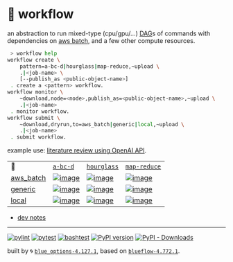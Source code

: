 # 📜 workflow

an abstraction to run mixed-type (cpu/gpu/...) [DAG](https://networkx.org/documentation/stable/reference/classes/digraph.html)s of commands with dependencies on [aws batch](https://aws.amazon.com/batch/), and a few other compute resources.

```bash
 > workflow help
workflow create \
	pattern=a-bc-d|hourglass|map-reduce,~upload \
	.|<job-name> \
	[--publish_as <public-object-name>]
 . create a <pattern> workflow.
workflow monitor \
	~download,node=<node>,publish_as=<public-object-name>,~upload \
	.|<job-name>
 . monitor workflow.
workflow submit \
	~download,dryrun,to=aws_batch|generic|local,~upload \
	.|<job-name>
 . submit workflow.
```

example use: [literature review using OpenAI API](https://github.com/kamangir/openai-commands/tree/main/openai_commands/literature_review).

|   |   |   |   |
| --- | --- | --- | --- |
| 📜 | [`a-bc-d`](./patterns/a-bc-d.dot) | [`hourglass`](./patterns/hourglass.dot) | [`map-reduce`](./patterns/map-reduce.dot) |
| [aws_batch](./runners/aws_batch.py) | [![image](https://kamangir-public.s3.ca-central-1.amazonaws.com/aws_batch-a-bc-d/workflow.gif?raw=true&random=t6RYoQhgydW7zOIu)](https://kamangir-public.s3.ca-central-1.amazonaws.com/aws_batch-a-bc-d/workflow.gif?raw=true&random=t6RYoQhgydW7zOIu) | [![image](https://kamangir-public.s3.ca-central-1.amazonaws.com/aws_batch-hourglass/workflow.gif?raw=true&random=8NTbYWrfVcVOVogA)](https://kamangir-public.s3.ca-central-1.amazonaws.com/aws_batch-hourglass/workflow.gif?raw=true&random=8NTbYWrfVcVOVogA) | [![image](https://kamangir-public.s3.ca-central-1.amazonaws.com/aws_batch-map-reduce/workflow.gif?raw=true&random=xjCvPS5lXDxedqYS)](https://kamangir-public.s3.ca-central-1.amazonaws.com/aws_batch-map-reduce/workflow.gif?raw=true&random=xjCvPS5lXDxedqYS) |
| [generic](./runners/generic.py) | [![image](https://kamangir-public.s3.ca-central-1.amazonaws.com/generic-a-bc-d/workflow.gif?raw=true&random=RXI549zBX1lJtZbG)](https://kamangir-public.s3.ca-central-1.amazonaws.com/generic-a-bc-d/workflow.gif?raw=true&random=RXI549zBX1lJtZbG) | [![image](https://kamangir-public.s3.ca-central-1.amazonaws.com/generic-hourglass/workflow.gif?raw=true&random=fxt6YBSNuBW3L7pX)](https://kamangir-public.s3.ca-central-1.amazonaws.com/generic-hourglass/workflow.gif?raw=true&random=fxt6YBSNuBW3L7pX) | [![image](https://kamangir-public.s3.ca-central-1.amazonaws.com/generic-map-reduce/workflow.gif?raw=true&random=AvWSMPDrPKLVHmFf)](https://kamangir-public.s3.ca-central-1.amazonaws.com/generic-map-reduce/workflow.gif?raw=true&random=AvWSMPDrPKLVHmFf) |
| [local](./runners/local.py) | [![image](https://kamangir-public.s3.ca-central-1.amazonaws.com/local-a-bc-d/workflow.gif?raw=true&random=lUKC5m1igaoMTYns)](https://kamangir-public.s3.ca-central-1.amazonaws.com/local-a-bc-d/workflow.gif?raw=true&random=lUKC5m1igaoMTYns) | [![image](https://kamangir-public.s3.ca-central-1.amazonaws.com/local-hourglass/workflow.gif?raw=true&random=srb9i3GZI8zEtsmF)](https://kamangir-public.s3.ca-central-1.amazonaws.com/local-hourglass/workflow.gif?raw=true&random=srb9i3GZI8zEtsmF) | [![image](https://kamangir-public.s3.ca-central-1.amazonaws.com/local-map-reduce/workflow.gif?raw=true&random=Y5CJAwBsUUTGDXbA)](https://kamangir-public.s3.ca-central-1.amazonaws.com/local-map-reduce/workflow.gif?raw=true&random=Y5CJAwBsUUTGDXbA) |

- [dev notes](https://arash-kamangir.medium.com/%EF%B8%8F-openai-experiments-54-e49117dc69ef)

---


[![pylint](https://github.com/kamangir/notebooks-and-scripts/actions/workflows/pylint.yml/badge.svg)](https://github.com/kamangir/notebooks-and-scripts/actions/workflows/pylint.yml) [![pytest](https://github.com/kamangir/notebooks-and-scripts/actions/workflows/pytest.yml/badge.svg)](https://github.com/kamangir/notebooks-and-scripts/actions/workflows/pytest.yml) [![bashtest](https://github.com/kamangir/notebooks-and-scripts/actions/workflows/bashtest.yml/badge.svg)](https://github.com/kamangir/notebooks-and-scripts/actions/workflows/bashtest.yml) [![PyPI version](https://img.shields.io/pypi/v/notebooks-and-scripts.svg)](https://pypi.org/project/notebooks-and-scripts/) [![PyPI - Downloads](https://img.shields.io/pypi/dd/notebooks-and-scripts)](https://pypistats.org/packages/notebooks-and-scripts)

built by 🌀 [`blue_options-4.127.1`](https://github.com/kamangir/awesome-bash-cli), based on [`blueflow-4.772.1`](https://github.com/kamangir/notebooks-and-scripts).
